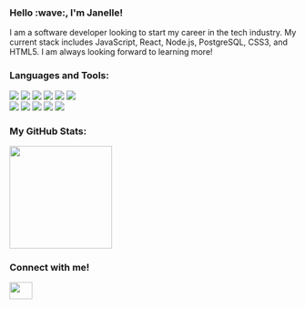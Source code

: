
<h3>Hello :wave:, I'm Janelle!</h3>
I am a software developer looking to start my career in the tech industry. My current stack includes JavaScript, React, Node.js, PostgreSQL, CSS3, and HTML5. I am always looking forward to learning more!

<h3 align="left">Languages and Tools:</h3>
<div display="flex">
  <img src="https://img.shields.io/badge/css3-%231572B6.svg?style=for-the-badge&logo=css3&logoColor=white">
  <img src="https://img.shields.io/badge/html5-%23E34F26.svg?style=for-the-badge&logo=html5&logoColor=white">
  <img src="https://img.shields.io/badge/javascript-%23323330.svg?style=for-the-badge&logo=javascript&logoColor=%23F7DF1E">
  <img src="https://img.shields.io/badge/java-%23ED8B00.svg?style=for-the-badge&logo=java&logoColor=white">
  <img src="https://img.shields.io/badge/express.js-%23404d59.svg?style=for-the-badge&logo=express&logoColor=%2361DAFB">
  <img src="https://img.shields.io/badge/postgres-%23316192.svg?style=for-the-badge&logo=postgresql&logoColor=white">
</div>
<div display="flex">
  <img src="https://img.shields.io/badge/NPM-%23000000.svg?style=for-the-badge&logo=npm&logoColor=white">
  <img src="https://img.shields.io/badge/node.js-%2343853D.svg?style=for-the-badge&logo=node.js&logoColor=white">
  <img src="https://img.shields.io/badge/react-%2320232a.svg?style=for-the-badge&logo=react&logoColor=%2361DAFB">
  <img src="https://img.shields.io/badge/webpack-%238DD6F9.svg?style=for-the-badge&logo=webpack&logoColor=black">
  <img src="https://img.shields.io/badge/VisualStudioCode-0078d7.svg?style=for-the-badge&logo=visual-studio-code&logoColor=white">
</div>
<h3>My GitHub Stats:</h3>
<img height="180em" src="https://github-readme-stats.vercel.app/api?username=JanelleGatmaitan&show_icons=true&hide_border=true&&count_private=true&include_all_commits=true" />

<h3>Connect with me!</h3>
<a href="https://www.linkedin.com/in/janelle-gatmaitan/" target="blank"><img align="center" src="https://cdn.jsdelivr.net/npm/simple-icons@3.0.1/icons/linkedin.svg" alt="" height="30" width="40" /></a>

<!---
JanelleGatmaitan/JanelleGatmaitan is a ✨ special ✨ repository because its `README.md` (this file) appears on your GitHub profile.
You can click the Preview link to take a look at your changes.
--->
